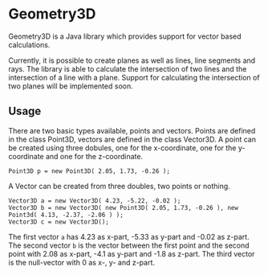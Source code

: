 # Geometry3D #

Geometry3D is a Java library which provides support for vector based calculations.

Currently, it is possible to create planes as well as lines, line segments and rays. The library is able to calculate the intersection of two lines and the intersection of a line with a plane. Support for calculating the intersection of two planes will be implemented soon.

## Usage ##
There are two basic types available, points and vectors. Points are defined in the class Point3D, vectors are defined in the class Vector3D. A point can be created using three dobules, one for the x-coordinate, one for the y-coordinate and one for the z-coordinate.

    Point3D p = new Point3D( 2.05, 1.73, -0.26 );

A Vector can be created from three doubles, two points or nothing.

	Vector3D a = new Vector3D( 4.23, -5.22, -0.02 );
	Vector3D b = new Vector3D( new Point3D( 2.05, 1.73, -0.26 ), new Point3d( 4.13, -2.37, -2.06 ) );
	Vector3D c = new Vector3D();

The first vector `a` has 4.23 as x-part, -5.33 as y-part and -0.02 as z-part. The second vector `b` is the vector between the first point and the second point with 2.08 as x-part, -4.1 as y-part and -1.8 as z-part. The third vector is the null-vector with 0 as x-, y- and z-part.